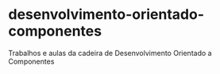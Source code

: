 # desenvolvimento-orientado-componentes
Trabalhos e aulas da cadeira de Desenvolvimento Orientado a Componentes
